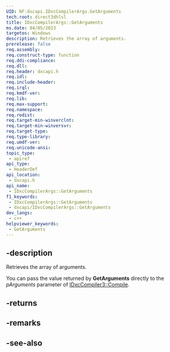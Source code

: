 ```yaml
---
UID: NF:dxcapi.IDxcCompilerArgs.GetArguments
tech.root: direct3dhlsl
title: IDxcCompilerArgs::GetArguments
ms.date: 04/05/2023
targetos: Windows
description: Retrieves the array of arguments.
prerelease: false
req.assembly: 
req.construct-type: function
req.ddi-compliance: 
req.dll: 
req.header: dxcapi.h
req.idl: 
req.include-header: 
req.irql: 
req.kmdf-ver: 
req.lib: 
req.max-support: 
req.namespace: 
req.redist: 
req.target-min-winverclnt: 
req.target-min-winversvr: 
req.target-type: 
req.type-library: 
req.umdf-ver: 
req.unicode-ansi: 
topic_type:
 - apiref
api_type:
 - HeaderDef
api_location:
 - dxcapi.h
api_name:
 - IDxcCompilerArgs::GetArguments
f1_keywords:
 - IDxcCompilerArgs::GetArguments
 - dxcapi/IDxcCompilerArgs::GetArguments
dev_langs:
 - c++
helpviewer_keywords:
 - GetArguments
---
```


## -description

Retrieves the array of arguments.

You can pass the value returned by **GetArguments** directly to the *pArguments* parameter of [IDxcCompiler3::Compile](./nf-dxcapi-idxccompiler3-compile).

## -returns

## -remarks

## -see-also
